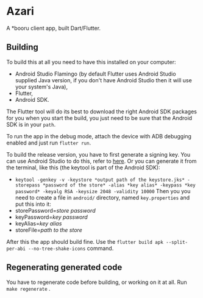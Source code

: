 # Azari

A *booru client app, built Dart/Flutter.

## Building

To build this at all you need to have this installed on your computer:
- Android Studio Flamingo (by default Flutter uses Android Studio supplied Java version, if you don't have Android Studio then it will use your system's Java),
- Flutter,
- Android SDK.

The Flutter tool will do its best to download the right Android SDK packages for you when you start the build, you just need to be sure that the Android SDK is in your `path`.

To run the app in the debug mode, attach the device with ADB debugging enabled and just run `flutter run`.

To build the release version, you have to first generate a signing key.
You can use Android Studio to do this, refer to [here](https://developer.android.com/studio/publish/app-signing#generate-key).
Or you can generate it from the terminal, like this (the keytool is part of the Android SDK):
- `keytool -genkey -v -keystore *output path of the keystore.jks* -storepass *password of the store* -alias *key alias* -keypass *key password* -keyalg RSA -keysize 2048 -validity 10000`
Then you you need to create a file in `android/` directory, named `key.properties` and put this into it:
- storePassword=*store password*
- keyPassword=*key password*
- keyAlias=*key alias*
- storeFile=*path to the store*

After this the app should build fine. Use the `flutter build apk --split-per-abi --no-tree-shake-icons` command.

## Regenerating generated code

You have to regenerate code before building, or working on it at all. Run `make regenerate` .
